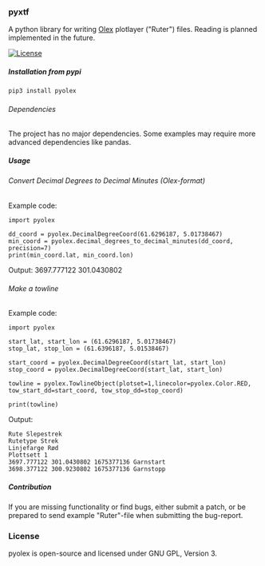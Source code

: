 ### pyxtf

A python library for writing [Olex](https://olex.no/) plotlayer ("Ruter") files. Reading is planned implemented in the future.

[![License][license-image]][license-url]

##### Installation from pypi

```bash
pip3 install pyolex
```

###### Dependencies
The project has no major dependencies. Some examples may require more advanced dependencies like pandas.

##### Usage
###### Convert Decimal Degrees to Decimal Minutes (Olex-format)
Example code:
```
import pyolex

dd_coord = pyolex.DecimalDegreeCoord(61.6296187, 5.01738467)
min_coord = pyolex.decimal_degrees_to_decimal_minutes(dd_coord, precision=7)
print(min_coord.lat, min_coord.lon)
```
Output: 3697.777122 301.0430802

###### Make a towline
Example code:
```
import pyolex

start_lat, start_lon = (61.6296187, 5.01738467)
stop_lat, stop_lon = (61.6396187, 5.01538467)

start_coord = pyolex.DecimalDegreeCoord(start_lat, start_lon)
stop_coord = pyolex.DecimalDegreeCoord(start_lat, start_lon)

towline = pyolex.TowlineObject(plotset=1,linecolor=pyolex.Color.RED, tow_start_dd=start_coord, tow_stop_dd=stop_coord)

print(towline)
```

Output:
```
Rute Slepestrek
Rutetype Strek
Linjefarge Rød
Plottsett 1
3697.777122 301.0430802 1675377136 Garnstart
3698.377122 300.9230802 1675377136 Garnstopp
```

##### Contribution
If you are missing functionality or find bugs, either submit a patch, or be prepared to send example "Ruter"-file when submitting the bug-report.

### License
pyolex is open-source and licensed under GNU GPL, Version 3.

<!-- Badges -->
[license-image]: https://img.shields.io/github/license/joakimsk/pyolex.svg?color=blue
[license-url]: https://github.com/joakimsk/pyolex/blob/main/LICENSE.md